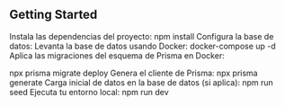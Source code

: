 ## Getting Started

Instala las dependencias del proyecto:
npm install
Configura la base de datos:
Levanta la base de datos usando Docker:
docker-compose up -d
Aplica las migraciones del esquema de Prisma en Docker:

npx prisma migrate deploy
Genera el cliente de Prisma:
npx prisma generate
Carga inicial de datos en la base de datos (si aplica):
npm run seed
Ejecuta tu entorno local:
npm run dev
